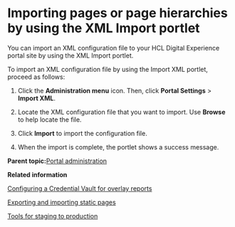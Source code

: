 # Importing pages or page hierarchies by using the XML Import portlet

You can import an XML configuration file to your HCL Digital Experience portal site by using the XML Import portlet.

To import an XML configuration file by using the Import XML portlet, proceed as follows:

1.  Click the **Administration menu** icon. Then, click **Portal Settings** \> **Import XML**.

2.  Locate the XML configuration file that you want to import. Use **Browse** to help locate the file.

3.  Click **Import** to import the configuration file.

4.  When the import is complete, the portlet shows a success message.


**Parent topic:**[Portal administration](../practitioner_studio/administration.md)

**Related information**  


[Configuring a Credential Vault for overlay reports](../admin-system/sa_asa_overlay_cfg_crd_vlt.md)

[Exporting and importing static pages](../admin-system/spa_xml.md)

[Tools for staging to production](../deploy/dep_tools.md)

